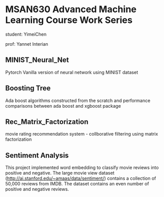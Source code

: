 # MSAN630 Advanced Machine Learning Course Work Series 

student: YimeiChen

prof: Yannet Interian

## MINIST_Neural_Net

Pytorch Vanilla  version of neural network using MINIST dataset

## Boosting Tree

Ada boost algorithms constructed from the scratch and performance comparisons between ada boost and xgboost package 

## Rec_Matrix_Factorization

movie rating recommendation system - collborative filtering using matrix factorization


## Sentiment Analysis

This project implemented word embedding to classify movie reviews into positive and negative. The large movie view dataset (http://ai.stanford.edu/~amaas/data/sentiment/) contains a collection of 50,000 reviews from IMDB. The dataset contains an even number of positive and negative reviews.
